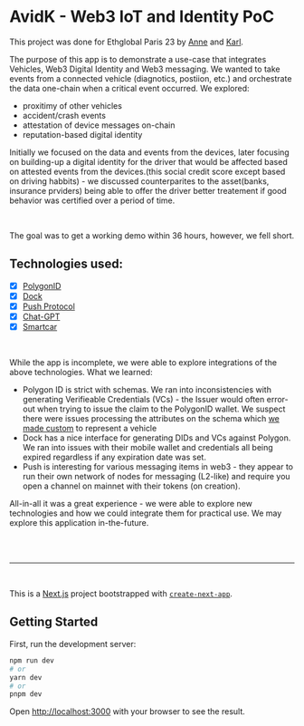 # AvidK - Web3 IoT and Identity PoC

This project was done for Ethglobal Paris 23 by [Anne](https://github.com/annejungers) and [Karl](https://github.com/kmozurkewich).

The purpose of this app is to demonstrate a use-case that integrates Vehicles, Web3 Digital Identity and Web3 messaging.  We wanted to take events from a connected vehicle (diagnotics, postiion, etc.) and orchestrate the data one-chain when a critical event occurred.  We explored:
* proxitimy of other vehicles
* accident/crash events
* attestation of device messages on-chain
* reputation-based digital identity 

Initially we focused on the data and events from the devices, later focusing on building-up a digital identity for the driver that would be affected based on attested events from the devices.(this social credit score except based on driving habbits) - we discussed counterparites to the asset(banks, insurance prviders) being able to offer the driver better treatement if good behavior was certified over a period of time.

<br>

The goal was to get a working demo within 36 hours, however, we fell short.


## Technologies used:
- [x] [PolygonID](https://polygon.technology/polygon-id)
- [x] [Dock](https://www.dock.io/)
- [x] [Push Protocol](https://www.push.org)
- [x] [Chat-GPT](https://platform.openai.com/overview)
- [x] [Smartcar](https://www.smartcar.com)

<br>

While the app is incomplete, we were able to explore integrations of the above technologies.  What we learned:

* Polygon ID is strict with schemas.  We ran into inconsistencies with generating Verifieable Credentials (VCs) - the Issuer would often error-out when trying to issue the claim to the PolygonID wallet.  We suspect there were issues processing the attributes on the schema which [we made custom](https://schema-builder.polygonid.me/schemas/f053b40d-735f-4931-82e8-f1d44a726bb2) to represent a vehicle 
* Dock has a nice interface for generating DIDs and VCs against Polygon.  We ran into issues with their mobile wallet and credentials all being expired regardless if any expiration date was set.
* Push is interesting for various messaging items in web3 - they appear to run their own network of nodes for messaging (L2-like) and require you open a channel on mainnet with their tokens (on creation). 

All-in-all it was a great experience - we were able to explore  new technologies and how we could integrate them for practical use.  We may explore this application in-the-future.

<br><br>

---
<br>

This is a [Next.js](https://nextjs.org/) project bootstrapped with [`create-next-app`](https://github.com/vercel/next.js/tree/canary/packages/create-next-app).

## Getting Started

First, run the development server:

```bash
npm run dev
# or
yarn dev
# or
pnpm dev
```

Open [http://localhost:3000](http://localhost:3000) with your browser to see the result.
